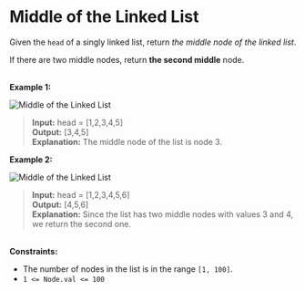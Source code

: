 # Middle of the Linked List

Given the `head` of a singly linked list, return *the middle node of the linked list*.

If there are two middle nodes, return **the second middle** node.

\
**Example 1:**

![Middle of the Linked List](https://res.cloudinary.com/fobabs/image/upload/v1692794843/data-structures-and-algorithms/middle-of-linked-list_dyt9sn.jpg)

> **Input:** head = [1,2,3,4,5]\
> **Output:** [3,4,5]\
> **Explanation:** The middle node of the list is node 3.

**Example 2:**

![Middle of the Linked List](https://res.cloudinary.com/fobabs/image/upload/v1692794843/data-structures-and-algorithms/middle-of-linked-list-2_k6ish7.jpg)

> **Input:** head = [1,2,3,4,5,6]\
> **Output:** [4,5,6]\
> **Explanation:** Since the list has two middle nodes with values 3 and 4, we return the second one.

\
**Constraints:**

- The number of nodes in the list is in the range `[1, 100]`.
- `1 <= Node.val <= 100`
